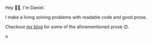 
Hey 👋🏾, I'm Daniel.

I make a living solving problems with readable code and good prose.

Checkout [my blog](https://danielokeyokoro.com/software) for some of the aforementioned prose 🙃.

[<img align="left" alt="okeyokoro | LinkedIn" width="16px" src="https://cdn.jsdelivr.net/npm/simple-icons@v3/icons/linkedin.svg" />](https://linkedin.com/in/okeyokoro)
